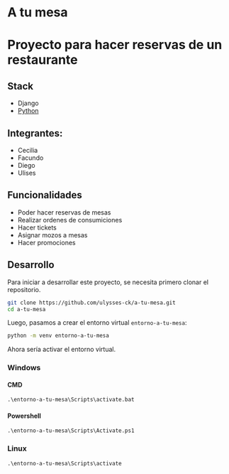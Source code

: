 # **A tu mesa**
# Proyecto para hacer reservas de un restaurante
## Stack
- Django
- [Python](https://www.python.org/)

## Integrantes:
- Cecilia
- Facundo
- Diego
- Ulises
## Funcionalidades
- Poder hacer reservas de mesas
- Realizar ordenes de consumiciones
- Hacer tickets
- Asignar mozos a mesas
- Hacer promociones

## Desarrollo 
Para iniciar a desarrollar este proyecto, se necesita primero clonar el repositorio.
```sh
git clone https://github.com/ulysses-ck/a-tu-mesa.git
cd a-tu-mesa
``` 
Luego, pasamos a crear el entorno virtual `entorno-a-tu-mesa`:
```sh
python -m venv entorno-a-tu-mesa
```
Ahora sería activar el entorno virtual.

### Windows
#### CMD
```cmd
.\entorno-a-tu-mesa\Scripts\activate.bat
```
#### Powershell
```pwsh
.\entorno-a-tu-mesa\Scripts\Activate.ps1
```
### Linux
```
.\entorno-a-tu-mesa\Scripts\activate
```